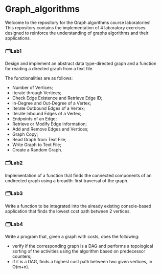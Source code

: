 # Graph_algorithms

Welcome to the repository for the Graph algorithms course laboratories! This repository contains the implementation of 4 laboratory exercises designed to reinforce the understanding of graphs algorithms and their applications.

### 🗂️Lab1
Design and implement an abstract data type-directed graph and a function for reading a directed graph from a text file.

The functionalities are as follows:
- Number of Vertices;
- Iterate through Vertices;
- Check Edge Existence and Retrieve Edge ID;
- In-Degree and Out-Degree of a Vertex;
- Iterate Outbound Edges of a Vertex;
- Iterate Inbound Edges of a Vertex;
- Endpoints of an Edge;
- Retrieve or Modify Edge Information;
- Add and Remove Edges and Vertices;
- Graph Copy;
- Read Graph from Text File;
- Write Graph to Text File;
- Create a Random Graph.

### 🗂️Lab2
Implementation of a function that finds the connected components of an undirected graph using a breadth-first traversal of the graph.

### 🗂️Lab3
Write a function to be integrated into the already existing console-based application that finds the lowest cost path between 2 vertices.

### 🗂️Lab4
Write a program that, given a graph with costs, does the following:
- verify if the corresponding graph is a DAG and performs a topological sorting of the activities using the algorithm based on predecessor counters;
- if it is a DAG, finds a highest cost path between two given vertices, in O(m+n).
